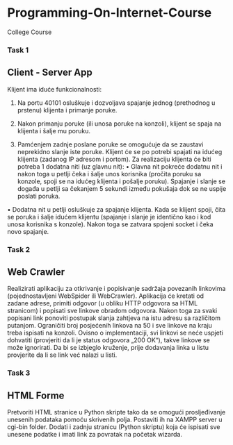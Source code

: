 # Programming-On-Internet-Course
College Course
### Task 1
## Client - Server App
Klijent ima iduće funkcionalnosti:
1)	Na portu 40101 osluškuje i dozvoljava spajanje jednog (prethodnog u prstenu) klijenta i primanje poruke.

2)	Nakon primanju poruke (ili unosa poruke na konzoli), klijent se spaja na klijenta i šalje mu poruku.

3)	Pamćenjem zadnje poslane poruke se omogućuje da se zaustavi neprekidno slanje iste poruke.
Klijent će se po potrebi spajati na idućeg klijenta (zadanog IP adresom i portom). Za realizaciju klijenta će biti potreba 1 dodatna niti (uz glavnu nit):
•	Glavna nit pokreće dodatnu nit i nakon toga u petlji čeka i šalje unos korisnika (pročita poruku sa konzole, spoji se na idućeg klijenta i pošalje poruku). Spajanje i slanje se događa u petlji sa čekanjem 5 sekundi između pokušaja dok se ne uspije poslati poruka.

•	Dodatna nit u petlji osluškuje za spajanje klijenta. Kada se klijent spoji, čita se poruka i šalje idućem klijentu (spajanje i slanje je identično kao i kod unosa korisnika s konzole). Nakon toga se zatvara spojeni socket i čeka novo spajanje. 

### Task 2
## Web Crawler
Realizirati aplikaciju za otkrivanje i popisivanje sadržaja povezanih linkovima (pojednostavljeni WebSpider ili WebCrawler). Aplikacija će kretati od zadane adrese, primiti odgovor (u obliku HTTP odgovora sa HTML stranicom) i popisati sve linkove obradom odgovora. Nakon toga za svaki popisani link ponoviti postupak slanja zahtjeva na istu adresu sa različitom putanjom.
Ograničiti broj posjećenih linkova na 50 i sve linkove na kraju treba ispisati na konzoli. Ovisno o implementaciji, svi linkovi se neće uspjeti dohvatiti (provjeriti da li je status odgovora „200 OK“), takve linkove se može ignorirati.
Da bi se izbjeglo kruženje, prije dodavanja linka u listu provjerite da li se link već nalazi u listi. 

### Task 3
## HTML Forme
Pretvoriti HTML stranice u Python skripte tako da se omogući prosljeđivanje unesenih podataka pomoću skrivenih polja. Postaviti ih na XAMPP server u cgi-bin folder. Dodati i zadnju stranicu (Python skriptu) koja će ispisati sve unesene podatke i imati link za povratak na početak wizarda.